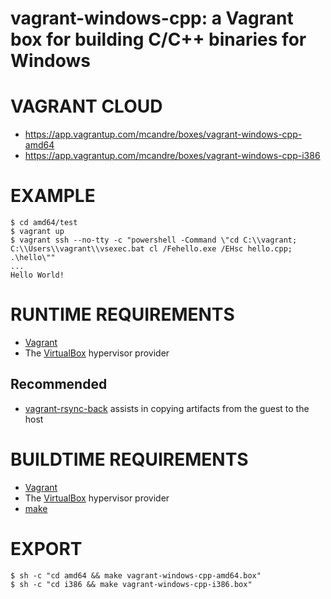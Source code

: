 # vagrant-windows-cpp: a Vagrant box for building C/C++ binaries for Windows

# VAGRANT CLOUD

* https://app.vagrantup.com/mcandre/boxes/vagrant-windows-cpp-amd64
* https://app.vagrantup.com/mcandre/boxes/vagrant-windows-cpp-i386

# EXAMPLE

```console
$ cd amd64/test
$ vagrant up
$ vagrant ssh --no-tty -c "powershell -Command \"cd C:\\vagrant; C:\\Users\\vagrant\\vsexec.bat cl /Fehello.exe /EHsc hello.cpp; .\hello\""
...
Hello World!
```

# RUNTIME REQUIREMENTS

* [Vagrant](https://www.vagrantup.com)
* The [VirtualBox](https://www.virtualbox.org) hypervisor provider

## Recommended

* [vagrant-rsync-back](https://github.com/smerrill/vagrant-rsync-back) assists in copying artifacts from the guest to the host

# BUILDTIME REQUIREMENTS

* [Vagrant](https://www.vagrantup.com)
* The [VirtualBox](https://www.virtualbox.org) hypervisor provider
* [make](https://www.gnu.org/software/make/)

# EXPORT

```console
$ sh -c "cd amd64 && make vagrant-windows-cpp-amd64.box"
$ sh -c "cd i386 && make vagrant-windows-cpp-i386.box"
```
